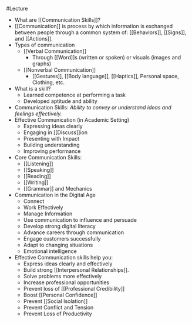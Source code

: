 #Lecture
- What are [[Communication Skills]]?
- [[Communication]] is process by which information is exchanged between people through a common system of: [[Behaviors]], [[Signs]], and [[Actions]].
- Types of communication
	- [[Verbal Communication]]
		- Through [[Word]]s (written or spoken) or visuals (images and graphs)
	- [[Nonverbal Communication]]
		- [[Gestures]], [[Body language]], [[Haptics]], Personal space, Clothing, etc.
- What is a skill?
	- Learned competence at performing a task
	- Developed aptitude and ability
- Communication Skills: *Ability to convey or understand ideas and feelings effectively.*
- Effective Communication (in Academic Setting)
	- Expressing ideas clearly
	- Engaging in [[Discuss]]ion
	- Presenting with Impact
	- Building understanding
	- Improving performance
- Core Communication Skills:
	- [[Listening]]
	- [[Speaking]]
	- [[Reading]]
	- [[Writing]]
	- [[Grammar]] and Mechanics
- Communication in the Digital Age
	- Connect
	- Work Effectively
	- Manage Information
	- Use communication to influence and persuade
	- Develop strong digital literacy
	- Advance careers through communication
	- Engage customers successfully
	- Adapt to changing situations
	- Emotional intelligence
- Effective Communication skills help you:
	- Express ideas clearly and effectively
	- Build strong [[Interpersonal Relationships]].
	- Solve problems more effectively
	- Increase professional opportunities
	- Prevent loss of [[Professional Credibility]]
	- Boost [[Personal Confidence]]
	- Prevent [[Social Isolation]]
	- Prevent Conflict and Tension
	- Prevent Loss of Productivity